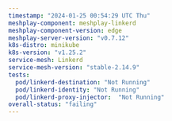 ```yaml
---
timestamp: "2024-01-25 00:54:29 UTC Thu"
meshplay-component: meshplay-linkerd
meshplay-component-version: edge
meshplay-server-version: "v0.7.12"
k8s-distro: minikube
k8s-version: "v1.25.2"
service-mesh: Linkerd
service-mesh-version: "stable-2.14.9"
tests:
  pod/linkerd-destination: "Not Running"
  pod/linkerd-identity: "Not Running"
  pod/linkerd-proxy-injector:  "Not Running"
overall-status: "failing"
---
```

